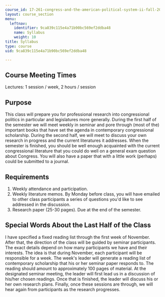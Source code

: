 ```yaml
---
course_id: 17-261-congress-and-the-american-political-system-ii-fall-2005
layout: course_section
menu:
  leftnav:
    identifier: 9ca839c115e4a71b90bc569ef2ddba48
    name: Syllabus
    weight: 10
title: Syllabus
type: course
uid: 9ca839c115e4a71b90bc569ef2ddba48

---
```


Course Meeting Times
--------------------

Lectures: 1 session / week, 2 hours / session

Purpose
-------

This class will prepare you for professional research into congressional politics in particular and legislatures more generally. During the first half of the semester we will meet weekly in seminar and pore through (most of the) important books that have set the agenda in contemporary congressional scholarship. During the second half, we will meet to discuss your own research in progress and the current literatures it addresses. When the semester is finished, you should be well enough acquainted with the current congressional literature that you could do well on a general exam question about Congress. You will also have a paper that with a little work (perhaps) could be submitted to a journal.

Requirements
------------

1.  Weekly attendance and participation.
2.  Weekly literature memos. By Monday before class, you will have emailed to other class participants a series of questions you'd like to see addressed in the discussion.
3.  Research paper (25-30 pages). Due at the end of the semester.

Special Words About the Last Half of the Class
----------------------------------------------

I have specified a fixed reading list through the first week of November. After that, the direction of the class will be guided by seminar participants. The exact details depend on how many participants we have and their interests. The idea is that during November, each participant will be responsible for a week. The week's leader will generate a reading list of contemporary scholarship that his or her seminar paper responds to. The reading should amount to approximately 100 pages of material. At the designated seminar meeting, the leader will first lead us in a discussion of his/her chosen readings. Once that is finished, the leader will discuss his or her own research plans. Finally, once these sessions are through, we will hear again from participants as the research progresses.